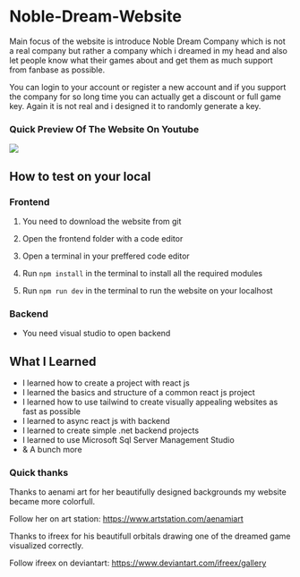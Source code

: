 # Noble-Dream-Website

Main focus of the website is introduce Noble Dream Company which is not a real company but rather a company which i dreamed in my head and also let people know what their games about and get them as much support from fanbase as possible.

You can login to your account or register a new account and if you support the company for so long time you can actually get a discount or full game key. Again it is not real and i designed it to randomly generate a key.

### Quick Preview Of The Website On Youtube
[![](https://img.youtube.com/vi/YnwGsjf2mao)](https://www.youtube.com/watch?v=YnwGsjf2mao)

## How to test on your local

### Frontend

1. You need to download the website from git

2. Open the frontend folder with a code editor

3. Open a terminal in your preffered code editor

4. Run ```npm install``` in the terminal to install all the required modules

5. Run ```npm run dev``` in the terminal to run the website on your localhost

### Backend

-  You need visual studio to open backend

## What I Learned

-  I learned how to create a project with react js
-  I learned the basics and structure of a common react js project
-  I learned how to use tailwind to create visually appealing websites as fast as possible
-  I learned to async react js with backend
-  I learned to create simple .net backend projects
-  I learned to use Microsoft Sql Server Management Studio
-  & A bunch more

### Quick thanks
Thanks to aenami art for her beautifully designed backgrounds my website became more colorfull.

Follow her on art station: https://www.artstation.com/aenamiart


Thanks to ifreex for his beautifull orbitals drawing one of the dreamed game visualized correctly. 

Follow ifreex on deviantart: https://www.deviantart.com/ifreex/gallery
